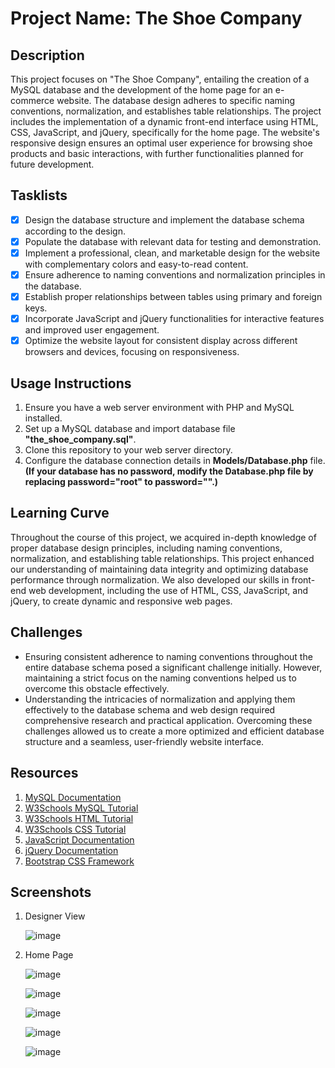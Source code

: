 # Project Name: The Shoe Company

## Description
This project focuses on "The Shoe Company", entailing the creation of a MySQL database and the development of the home page for an e-commerce website. The database design adheres to specific naming conventions, normalization, and establishes table relationships. The project includes the implementation of a dynamic front-end interface using HTML, CSS, JavaScript, and jQuery, specifically for the home page. The website's responsive design ensures an optimal user experience for browsing shoe products and basic interactions, with further functionalities planned for future development.

## Tasklists
- [x] Design the database structure and implement the database schema according to the design.
- [x] Populate the database with relevant data for testing and demonstration.
- [x] Implement a professional, clean, and marketable design for the website with complementary colors and easy-to-read content.
- [x] Ensure adherence to naming conventions and normalization principles in the database.
- [x] Establish proper relationships between tables using primary and foreign keys.
- [x] Incorporate JavaScript and jQuery functionalities for interactive features and improved user engagement.
- [x] Optimize the website layout for consistent display across different browsers and devices, focusing on responsiveness.

## Usage Instructions
1. Ensure you have a web server environment with PHP and MySQL installed.
2. Set up a MySQL database and import database file **"the_shoe_company.sql"**.
3. Clone this repository to your web server directory.
4. Configure the database connection details in **Models/Database.php** file. **(If your database has no password, modify the Database.php file by replacing password="root" to password="".)**
   
## Learning Curve
Throughout the course of this project, we acquired in-depth knowledge of proper database design principles, including naming conventions, normalization, and establishing table relationships. This project enhanced our understanding of maintaining data integrity and optimizing database performance through normalization. We also developed our skills in front-end web development, including the use of HTML, CSS, JavaScript, and jQuery, to create dynamic and responsive web pages.

## Challenges
- Ensuring consistent adherence to naming conventions throughout the entire database schema posed a significant challenge initially. However, maintaining a strict focus on the naming conventions helped us to overcome this obstacle effectively.
- Understanding the intricacies of normalization and applying them effectively to the database schema and web design required comprehensive research and practical application. Overcoming these challenges allowed us to create a more optimized and efficient database structure and a seamless, user-friendly website interface.

## Resources
1. [MySQL Documentation](https://dev.mysql.com/doc/)
2. [W3Schools MySQL Tutorial](https://www.w3schools.com/mysql/)
3. [W3Schools HTML Tutorial](https://www.w3schools.com/html/)
4. [W3Schools CSS Tutorial](https://www.w3schools.com/css/)
5. [JavaScript Documentation](https://developer.mozilla.org/en-US/docs/Web/JavaScript)
6. [jQuery Documentation](https://api.jquery.com/)
7. [Bootstrap CSS Framework](https://getbootstrap.com/)

## Screenshots
1. Designer View
   
   ![image](https://github.com/2023-Fall-ITE-5330-0NA/group-project-team-404/assets/43314539/523b0f71-91ab-48fe-8dcf-29dbe6de2f43)
   
2. Home Page
   
   ![image](https://github.com/2023-Fall-ITE-5330-0NA/group-project-team-404/assets/43314539/8617a63d-11d6-437a-ad9b-984bad16863d)

   ![image](https://github.com/2023-Fall-ITE-5330-0NA/group-project-team-404/assets/43314539/fa5b2d0a-6c03-4e6c-8fe3-d6d3c9dd9f13)

   ![image](https://github.com/2023-Fall-ITE-5330-0NA/group-project-team-404/assets/43314539/2cdbd41e-aefe-48ac-953c-d081035c6eb6)

   ![image](https://github.com/2023-Fall-ITE-5330-0NA/group-project-team-404/assets/43314539/d65bce52-12f8-4887-aad8-071fd01b4397)

   ![image](https://github.com/2023-Fall-ITE-5330-0NA/group-project-team-404/assets/43314539/335a5fa8-b657-4687-914a-62b0625d507f)
